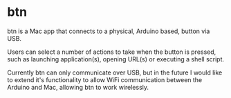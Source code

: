 btn
===

btn is a Mac app that connects to a physical, Arduino based, button via USB. 

Users can select a number of actions to take when the button is pressed, such as launching application(s), opening URL(s) or executing a shell script. 

Currently btn can only communicate over USB, but in the future I would like to extend it's functionality to allow WiFi communication between the Arduino and Mac, allowing btn to work wirelessly.
